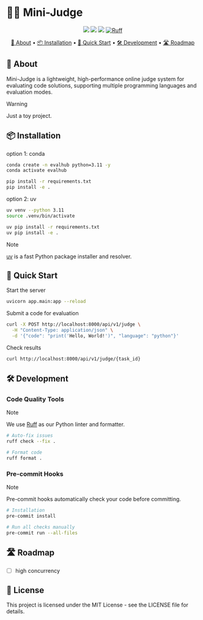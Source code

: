 # 🧑‍⚖️ Mini-Judge
<p align="center">
<a href="https://github.com/yourusername/mini-judge"><img src="https://img.shields.io/badge/Mini-Judge-blue.svg"></a>
<a href="https://github.com/yourusername/mini-judge/blob/main/LICENSE"><img src="https://img.shields.io/badge/license-MIT-blue.svg"></a>
<a href="https://github.com/astral-sh/uv"><img src="https://img.shields.io/endpoint?url=https://raw.githubusercontent.com/astral-sh/uv/main/assets/badge/v0.json"></a>
<a href="https://github.com/astral-sh/ruff"><img src="https://img.shields.io/endpoint?url=https://raw.githubusercontent.com/astral-sh/ruff/main/assets/badge/v2.json" alt="Ruff"></a>

</p>
<p align="center">
<a href="#-about">📖 About</a> •
<a href="#-installation">📦 Installation</a> •
<a href="#-quick-start">🚀 Quick Start</a> •
<a href="#-development">🛠 Development</a> •
<a href="#-roadmap">🛣 Roadmap</a>
</p>

## 📖 About

Mini-Judge is a lightweight, high-performance online judge system for evaluating code solutions, supporting multiple programming languages and evaluation modes.

> [!Warning]
> Just a toy project.

## 📦 Installation

option 1: conda

```bash
conda create -n evalhub python=3.11 -y
conda activate evalhub

pip install -r requirements.txt
pip install -e .
```

option 2: uv

```bash
uv venv --python 3.11
source .venv/bin/activate

uv pip install -r requirements.txt
uv pip install -e .
```

> [!Note]
> [uv](https://github.com/astral-sh/uv) is a fast Python package installer and resolver.

## 🚀 Quick Start

Start the server

```bash
uvicorn app.main:app --reload
```

Submit a code for evaluation

```bash
curl -X POST http://localhost:8000/api/v1/judge \
  -H "Content-Type: application/json" \
  -d '{"code": "print('Hello, World!')", "language": "python"}'
```

Check results

```bash
curl http://localhost:8000/api/v1/judge/{task_id}
```

## 🛠 Development

### Code Quality Tools

> [!Note]
> We use [Ruff](https://github.com/astral-sh/ruff) as our Python linter and formatter.

```bash
# Auto-fix issues
ruff check --fix .

# Format code
ruff format .
```

### Pre-commit Hooks

> [!Note]
> Pre-commit hooks automatically check your code before committing.

```bash
# Installation
pre-commit install

# Run all checks manually
pre-commit run --all-files
```

## 🛣 Roadmap

- [ ] high concurrency

## 📄 License
This project is licensed under the MIT License - see the LICENSE file for details.
